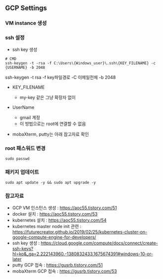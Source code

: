 ## GCP Settings

### VM instance 생성

### ssh 설정

- ssh key 생성
```
# CMD
ssh-keygen -t -rsa -f C:\Users\{Windows_user}\.ssh\{KEY_FILENAME} -c {USERNAME} -b 2048
```
ssh-keygen -t rsa -f key파일경로 -C 이메일전체 -b 2048


- KEY_FILENAME
	- my-key 같은 그냥 확장자 없이
- UserName
	- gmail 계정
	- 이 방법으로는 root에 연결할 수 없음
	
- mobaXterm, putty는 아래 참고자료 확인

### root 패스워드 변경
```
sudo passwd
```

### 패키지 업데이트
```
sudo apt update -y && sudo apt upgrade -y
```


### 참고자료
- GCP VM 인스턴스 생성 : https://aoc55.tistory.com/51
- docker 설치 : https://aoc55.tistory.com/53
- kubernetes 설치 : https://aoc55.tistory.com/54
- kubernetes master node init 관련 : https://futurecreator.github.io/2019/02/25/kubernetes-cluster-on-google-compute-engine-for-developers/
- ssh key 생성 : https://cloud.google.com/compute/docs/connect/create-ssh-keys?hl=ko&_ga=2.222143960.-1380832433.1675674391#windows-10-or-later
- putty GCP 접속 : https://gusrb.tistory.com/51
- mobaXterm GCP 접속 : https://gusrb.tistory.com/53
